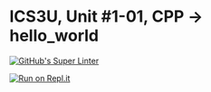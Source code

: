 # ICS3U, Unit #1-01, CPP → hello_world
[![GitHub's Super Linter](https://github.com/Mr-Coxall/ICS3U-Unit1-01-CPP-hello_world/workflows/GitHub's%20Super%20Linter/badge.svg)](https://github.com/Mr-Coxall/ICS3U-Unit1-01-CPP-hello_world/actions)

[![Run on Repl.it](https://repl.it/badge/github/Mr-Coxall/ICS3U-Unit1-01-CPP-hello_world)](https://repl.it/github/Mr-Coxall/ICS3U-Unit1-01-CPP-hello_world)